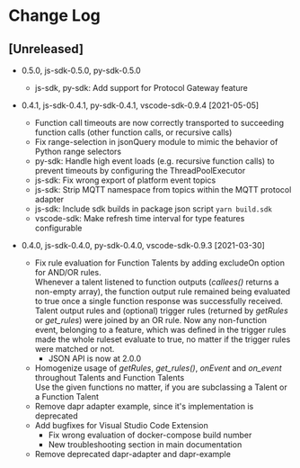 <!---
  Copyright (c) 2021 Bosch.IO GmbH

  This Source Code Form is subject to the terms of the Mozilla Public
  License, v. 2.0. If a copy of the MPL was not distributed with this
  file, You can obtain one at https://mozilla.org/MPL/2.0/.

  SPDX-License-Identifier: MPL-2.0
-->

# Change Log

## [Unreleased]

- 0.5.0, js-sdk-0.5.0, py-sdk-0.5.0
  - js-sdk, py-sdk: Add support for Protocol Gateway feature

- 0.4.1, js-sdk-0.4.1, py-sdk-0.4.1, vscode-sdk-0.9.4 [2021-05-05]
  - Function call timeouts are now correctly transported to succeeding function calls (other function calls, or recursive calls)
  - Fix range-selection in jsonQuery module to mimic the behavior of Python range selectors
  - py-sdk: Handle high event loads (e.g. recursive function calls) to prevent timeouts by configuring the ThreadPoolExecutor
  - js-sdk: Fix wrong export of platform event topics
  - js-sdk: Strip MQTT namespace from topics within the MQTT protocol adapter
  - js-sdk: Include sdk builds in package json script `yarn build.sdk`
  - vscode-sdk: Make refresh time interval for type features configurable

- 0.4.0, js-sdk-0.4.0, py-sdk-0.4.0, vscode-sdk-0.9.3 [2021-03-30]
  - Fix rule evaluation for Function Talents by adding excludeOn option for AND/OR rules.<br>
    Whenever a talent listened to function outputs (_callees()_ returns a non-empty array), the function output rule remained being evaluated to true once a single function response was successfully received. Talent output rules and (optional) trigger rules (returned by _getRules_ or _get\_rules_) were joined by an OR rule. Now any non-function event, belonging to a feature, which was defined in the trigger rules made the whole ruleset evaluate to true, no matter if the trigger rules were matched or not.
    - JSON API is now at 2.0.0
  - Homogenize usage of _getRules_, _get\_rules()_, _onEvent_ and _on\_event_ throughout Talents and Function Talents<br>
    Use the given functions no matter, if you are subclassing a Talent or a Function Talent
  - Remove dapr adapter example, since it's implementation is deprecated
  - Add bugfixes for Visual Studio Code Extension
    - Fix wrong evaluation of docker-compose build number
    - New troubleshooting section in main documentation
  - Remove deprecated dapr-adapter and dapr-example
